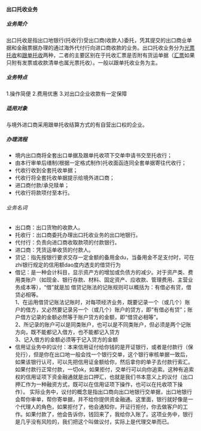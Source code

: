 #### 出口托收业务
##### 业务简介
出口托收是指出口地银行(托收行)受出口商(收款人)委托，凭其提交的出口商业单据和金融票据办理的通过海外代付行向进口商收款的业务。出口托收业务分为[光票托收](/doc/CleanCollection.md)和[跟单托收](/doc/OutwardCollection.md)两种，二者的主要区别在于托收汇票是否附有货运单据（[汇票](/doc/BillOfExchange.md)如果只附有发票或收款清单也属光票托收）。一般以跟单托收业务为主。
##### 业务特点
1.操作简便 2.费用优惠 3.对出口企业收款有一定保障
##### 适用对象
与境外进口商采用跟单托收结算方式的有自营出口权的企业。
##### 办理流程
* 境内出口商将全套出口单据及跟单托收项下交单申请书交至托收行；
* 由本行审单后缮制(根据一定格式制作)托收面函连同全套单据寄往代收行；
* 代收行收到全套托收单据；
* 代收行将全套托收单据提示给境外进口商；
* 进口商付款/承兑赎单；
* 代收行将款项付至本行。
###### 业务名词
* 出口商：出口货物的收款人。
* 托收行：出口商委托办理出口托收业务的出口地银行。
* 代付行：负责向进口商收取款项的付款银行。
* 进口商：凭货运单收货的付款人。
* 贷记：指先按银行要求交存一定金额的备用金du，当备用金不足支付时，可在zhi银行规定的信用额dao度内透支的借贷行为
* 借记：是一种会计科目，显示资产方的增加或负债方的减少。对于资产类、费用类账户（如现金、银行存款、材料、固定资产、应收款、管理费用、主营业务成本等），“借”就是加
借贷记账法的记账规则可以概括为：有借必有贷，借贷必相等。<br>
1、在运用借贷记账法记账时，对每项经济业务，既要记录一个（或几个）账户的借方，又必然要记录另一个（或几个）账户的贷方，即“有借必有贷”；账户借方记录的金额必然等于账户贷方的金额，即“借贷必相等”。<br>
2、所记录的账户可以是同类账户，也可以是不同类账户，但必须是两个记账方向，既不能都记入借方，也不能都记入贷方 <br>
3、记入借方的金额必须等于记入贷方的金额 <br>
* 信用证业务中的议付：本来信用证付给你钱的是开证银行，或者是付款行（保兑行），但是你在出口地一般会找一个银行交单，这个银行审核单据一致后，如果该银行认可，可以先把信用证金额给你，然后拿你的单子去付款行索汇。如果付款行正常付款，一切ok，如果拒付，交单行可以向你追索。这种有追索权的信用证项下资金融通就是出口押汇，也就是我们书本意义上的议付（出口押汇作为一种融资方式，既可以在信用证项下操作，也可以在托收项下操作）。
实际业务中，议付的概念是指出口商向出口地银行交单据，出口地银行会帮你审单，帮你寄单据，并不给你提供资金融通。这里面，银行就好像是一个代理人的角色，如果拒付了，他会通知你，开证行拒付，你去做客户的工作。如果付款了，他会告诉你，钱回来了，我给你入账了。这项业务中，银行是几乎没有风险的，我们把这个叫做议付，实际上是代理交单而已。
